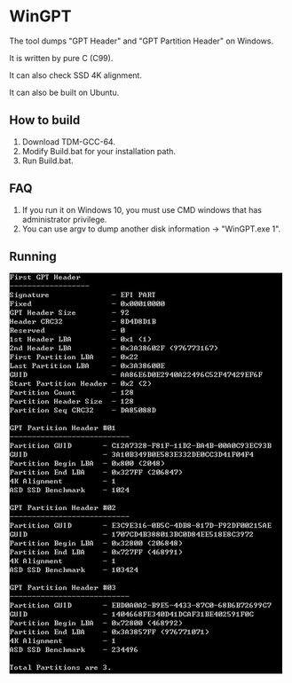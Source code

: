 # WinGPT
The tool dumps "GPT Header" and "GPT Partition Header" on Windows.

It is written by pure C (C99).

It can also check SSD 4K alignment.

It can also be built on Ubuntu.

## How to build
1. Download TDM-GCC-64.
2. Modify Build.bat for your installation path.
3. Run Build.bat.

## FAQ
1. If you run it on Windows 10, you must use CMD windows that has administrator privilege.
2. You can use argv to dump another disk information -> "WinGPT.exe 1".

## Running
![running](/image/Result.png)
